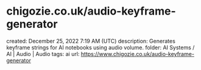# chigozie.co.uk/audio-keyframe-generator

created: December 25, 2022 7:19 AM (UTC)
description: Generates keyframe strings for AI notebooks using audio volume.
folder: AI Systems / AI | Audio | Audio
tags: ai
url: https://www.chigozie.co.uk/audio-keyframe-generator